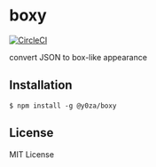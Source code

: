 # boxy
[![CircleCI](https://circleci.com/gh/y0za/boxy.svg?style=svg)](https://circleci.com/gh/y0za/boxy)

convert JSON to box-like appearance

## Installation
```console
$ npm install -g @y0za/boxy
```

## License
MIT License
